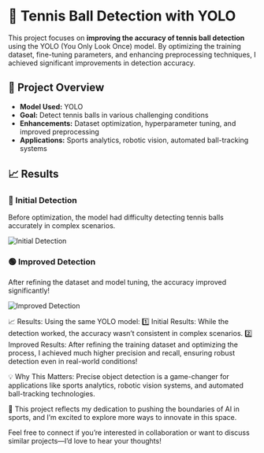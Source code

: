 # 🎾 Tennis Ball Detection with YOLO  

This project focuses on **improving the accuracy of tennis ball detection** using the YOLO (You Only Look Once) model. By optimizing the training dataset, fine-tuning parameters, and enhancing preprocessing techniques, I achieved significant improvements in detection accuracy.  

## 🚀 Project Overview  
- **Model Used:** YOLO  
- **Goal:** Detect tennis balls in various challenging conditions  
- **Enhancements:** Dataset optimization, hyperparameter tuning, and improved preprocessing  
- **Applications:** Sports analytics, robotic vision, automated ball-tracking systems  

## 📈 Results  

### 🔴 Initial Detection  
Before optimization, the model had difficulty detecting tennis balls accurately in complex scenarios.  

![Initial Detection](output/output_video2.gif)  

### 🟢 Improved Detection  
After refining the dataset and model tuning, the accuracy improved significantly!  

![Improved Detection](output/output_video3.gif)  

📈 Results:
Using the same YOLO model:
1️⃣ Initial Results: While the detection worked, the accuracy wasn’t consistent in complex scenarios.
2️⃣ Improved Results: After refining the training dataset and optimizing the process, I achieved much higher precision and recall, ensuring robust detection even in real-world conditions!

💡 Why This Matters:
Precise object detection is a game-changer for applications like sports analytics, robotic vision systems, and automated ball-tracking technologies.

🎯 This project reflects my dedication to pushing the boundaries of AI in sports, and I’m excited to explore more ways to innovate in this space.

Feel free to connect if you’re interested in collaboration or want to discuss similar projects—I’d love to hear your thoughts! 

